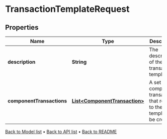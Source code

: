 

# TransactionTemplateRequest


## Properties

| Name | Type | Description | Notes |
|------------ | ------------- | ------------- | -------------|
|**description** | **String** | The description of the transaction template. |  |
|**componentTransactions** | [**List&lt;ComponentTransaction&gt;**](ComponentTransaction.md) | A set of component transactions that relate to the template to be created. |  |



[Back to Model list](../README.md#documentation-for-models) &#8226; [Back to API list](../README.md#documentation-for-api-endpoints) &#8226; [Back to README](../README.md)


